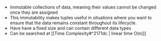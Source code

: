 - Immutable collections of data, meaning their values cannot be changed once they are assigned
- This immutability makes tuples useful in situations where you want to ensure that the data remains constant throughout its lifecycle.
- Have have a fixed size and can contain different data types
- Can be searched at [[Time Complexity#^2171dc | linear time O(n)]]